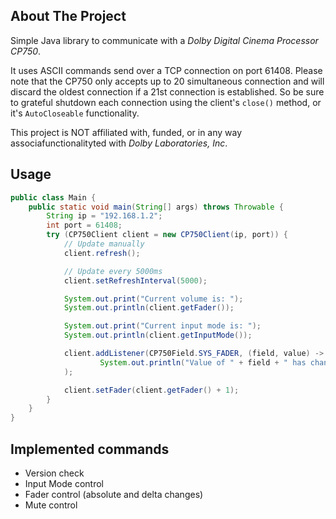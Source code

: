 ## About The Project

Simple Java library to communicate with a *Dolby Digital Cinema Processor CP750*.

It uses ASCII commands send over a TCP connection on port 61408. Please note that
the CP750 only accepts up to 20 simultaneous connection and will discard
the oldest connection if a 21st connection is established. So be sure to grateful
shutdown each connection using the client's `close()` method, or it's
`AutoCloseable` functionality.

This project is NOT affiliated with, funded, or in any way associafunctionalityted
with *Dolby Laboratories, Inc*.

## Usage

```java
public class Main {
    public static void main(String[] args) throws Throwable {
        String ip = "192.168.1.2";
        int port = 61408;
        try (CP750Client client = new CP750Client(ip, port)) {
            // Update manually
            client.refresh();

            // Update every 5000ms
            client.setRefreshInterval(5000);

            System.out.print("Current volume is: ");
            System.out.println(client.getFader());

            System.out.print("Current input mode is: ");
            System.out.println(client.getInputMode());

            client.addListener(CP750Field.SYS_FADER, (field, value) ->
                    System.out.println("Value of " + field + " has changed to " + value)
            );

            client.setFader(client.getFader() + 1);
        }
    }
}
```

## Implemented commands

* Version check
* Input Mode control
* Fader control (absolute and delta changes)
* Mute control

